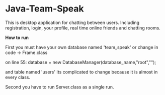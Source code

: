 # Java-Team-Speak
This is desktop application for chatting between users. Including registration, login, your profile, real time online friends and chatting rooms.

<b>How to run</b>

First you must have your own database named 'team_speak' or change in code -> Frame.class

on line 55: database = new DatabaseManager(database_name,"root",""); 

and table named 'users' Its complicated to change because it is almost in every class.

Second you have to run Server.class as a single run.
